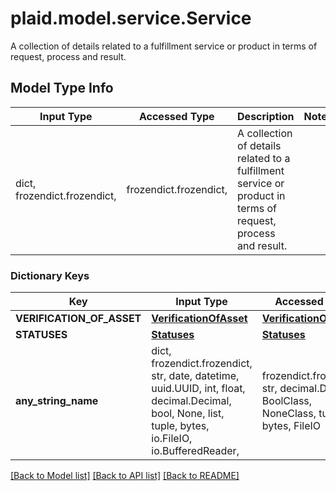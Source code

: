 # plaid.model.service.Service

A collection of details related to a fulfillment service or product in terms of request, process and result.

## Model Type Info
Input Type | Accessed Type | Description | Notes
------------ | ------------- | ------------- | -------------
dict, frozendict.frozendict,  | frozendict.frozendict,  | A collection of details related to a fulfillment service or product in terms of request, process and result. | 

### Dictionary Keys
Key | Input Type | Accessed Type | Description | Notes
------------ | ------------- | ------------- | ------------- | -------------
**VERIFICATION_OF_ASSET** | [**VerificationOfAsset**](VerificationOfAsset.md) | [**VerificationOfAsset**](VerificationOfAsset.md) |  | 
**STATUSES** | [**Statuses**](Statuses.md) | [**Statuses**](Statuses.md) |  | 
**any_string_name** | dict, frozendict.frozendict, str, date, datetime, uuid.UUID, int, float, decimal.Decimal, bool, None, list, tuple, bytes, io.FileIO, io.BufferedReader,  | frozendict.frozendict, str, decimal.Decimal, BoolClass, NoneClass, tuple, bytes, FileIO | any string name can be used but the value must be the correct type | [optional]

[[Back to Model list]](../../README.md#documentation-for-models) [[Back to API list]](../../README.md#documentation-for-api-endpoints) [[Back to README]](../../README.md)

